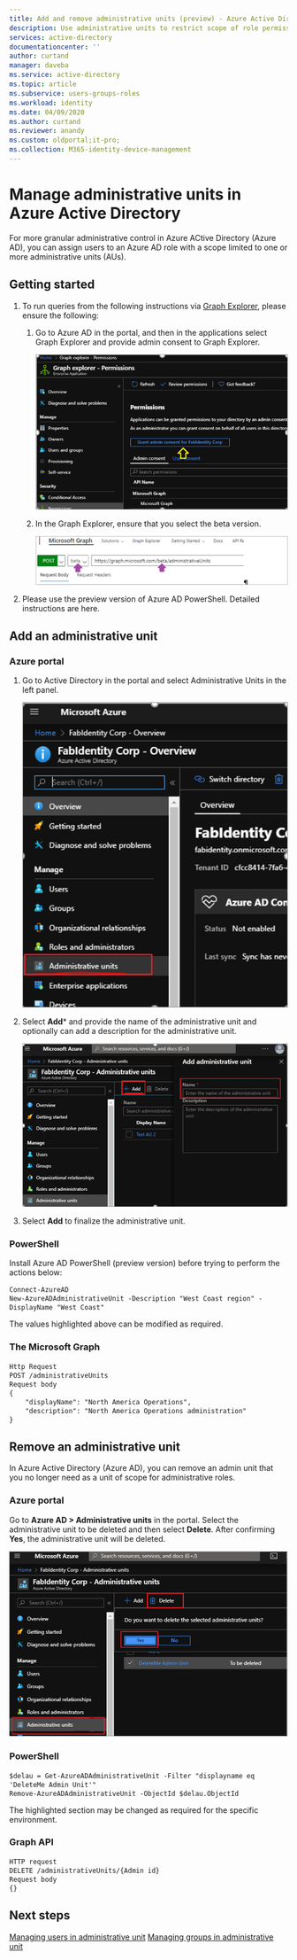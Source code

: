 ```yaml
---
title: Add and remove administrative units (preview) - Azure Active Directory | Microsoft Docs
description: Use administrative units to restrict scope of role permissions in Azure Active Directory
services: active-directory
documentationcenter: ''
author: curtand
manager: daveba
ms.service: active-directory
ms.topic: article
ms.subservice: users-groups-roles
ms.workload: identity
ms.date: 04/09/2020
ms.author: curtand
ms.reviewer: anandy
ms.custom: oldportal;it-pro;
ms.collection: M365-identity-device-management
---
```


# Manage administrative units in Azure Active Directory

For more granular administrative control in Azure ACtive Directory (Azure AD), you can assign users to an Azure AD role with a scope limited to one or more administrative units (AUs).

## Getting started

1. To run queries from the following instructions via [Graph Explorer](https://aka.ms/ge), please ensure the following:

    1. Go to Azure AD in the portal, and then in the applications select Graph Explorer and provide admin consent to Graph Explorer.

        ![select Graph Explorer and provide admin consent on this page](./media/roles-aus-manage-admin-units/select-graph-explorer.png)

    1. In the Graph Explorer, ensure that you select the beta version.

        ![select the beta version before the POST operation](./media/roles-aus-manage-admin-units/select-beta-version.png)

1. Please use the preview version of Azure AD PowerShell. Detailed instructions are here.

## Add an administrative unit

### Azure portal

1. Go to Active Directory in the portal and select Administrative Units in the left panel.

    ![navigate to Administrative units in Azure Active Directory](./media/roles-aus-manage-admin-units/nav-to-admin-units.png)

1. Select **Add*** and provide the name of the administrative unit and optionally can add a description for the administrative unit.

    ![select Add and then enter a name for the administrative unit](./media/roles-aus-manage-admin-units/add-new-admin-unit.png)

1. Select **Add** to finalize the administrative unit.

### PowerShell

Install Azure AD PowerShell (preview version) before trying to perform the actions below:

    Connect-AzureAD
    New-AzureADAdministrativeUnit -Description "West Coast region" -DisplayName "West Coast"

The values highlighted above can be modified as required.

### The Microsoft Graph

    Http Request
    POST /administrativeUnits
    Request body
    {
        "displayName": "North America Operations",
        "description": "North America Operations administration"
    }

## Remove an administrative unit

In Azure Active Directory (Azure AD), you can remove an admin unit that you no longer need as a unit of scope for administrative roles.

### Azure portal

Go to **Azure AD > Administrative units** in the portal. Select the administrative unit to be deleted and then select **Delete**. After confirming **Yes**, the administrative unit will be deleted.

![Select an administrative unit to delete](./media/roles-aus-manage-admin-units/select-admin-unit-to-delete.png)

### PowerShell

    $delau = Get-AzureADAdministrativeUnit -Filter "displayname eq 'DeleteMe Admin Unit'"
    Remove-AzureADAdministrativeUnit -ObjectId $delau.ObjectId

The highlighted section may be changed as required for the specific environment.

### Graph API

    HTTP request
    DELETE /administrativeUnits/{Admin id}
    Request body
    {}

## Next steps

[Managing users in administrative unit]()
[Managing groups in administrative unit]()
